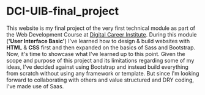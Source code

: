 # DCI-UIB-final_project

This website is my final project of the very first technical module as part of the Web Development Course at [Digital Career Institute](https://digitalcareerinstitute.org/). 
During this module (**'User Interface Basic'**) I've learned how to design & build websites with **HTML** & **CSS** first and then expanded on the basics of Sass and Bootstrap.
Now, it's time to showcase what I've learned up to this point. Given the scope and purpose of this project and its limitations regarding some of my ideas, I've decided against using Bootstrap 
and instead build everything from scratch without using any framework or template.
But since I'm looking forward to collaborating with others and value structured and DRY coding, I've made use of Saas.